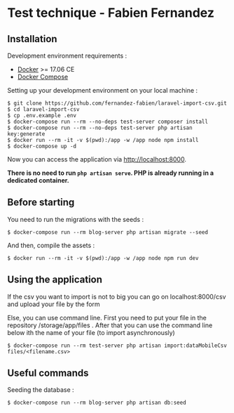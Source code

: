 # Test technique - Fabien Fernandez

## Installation

Development environment requirements :
- [Docker](https://www.docker.com) >= 17.06 CE
- [Docker Compose](https://docs.docker.com/compose/install/)

Setting up your development environment on your local machine :
```
$ git clone https://github.com/fernandez-fabien/laravel-import-csv.git
$ cd laravel-import-csv
$ cp .env.example .env
$ docker-compose run --rm --no-deps test-server composer install
$ docker-compose run --rm --no-deps test-server php artisan key:generate
$ docker run --rm -it -v $(pwd):/app -w /app node npm install
$ docker-compose up -d
```

Now you can access the application via [http://localhost:8000](http://localhost:8000).

**There is no need to run ```php artisan serve```. PHP is already running in a dedicated container.**

## Before starting
You need to run the migrations with the seeds :
```
$ docker-compose run --rm blog-server php artisan migrate --seed
```

And then, compile the assets :
```
$ docker run --rm -it -v $(pwd):/app -w /app node npm run dev
```

## Using the application
If the csv you want to import is not to big you can go on localhost:8000/csv and upload your file by the form

Else, you can use command line. First you need to put your file in the repository  /storage/app/files .
After that you can use the command line below ith the name of your file (to import asynchronously)
```
$ docker-compose run --rm test-server php artisan import:dataMobileCsv files/<filename.csv>
```

## Useful commands

Seeding the database :
```
$ docker-compose run --rm blog-server php artisan db:seed
```
